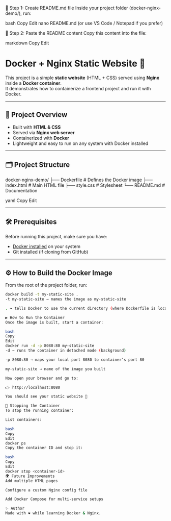 📌 Step 1: Create README.md file
Inside your project folder (docker-nginx-demo/), run:

bash
Copy
Edit
nano README.md
(or use VS Code / Notepad if you prefer)

📌 Step 2: Paste the README content
Copy this content into the file:

markdown
Copy
Edit
# Docker + Nginx Static Website 🚀

This project is a simple **static website** (HTML + CSS) served using **Nginx** inside a **Docker container**.  
It demonstrates how to containerize a frontend project and run it with Docker.

---

## 📖 Project Overview

- Built with **HTML & CSS**
- Served via **Nginx web server**
- Containerized with **Docker**
- Lightweight and easy to run on any system with Docker installed

---

## 🗂 Project Structure

docker-nginx-demo/
├── Dockerfile # Defines the Docker image
├── index.html # Main HTML file
├── style.css # Stylesheet
└── README.md # Documentation

yaml
Copy
Edit

---

## 🛠 Prerequisites

Before running this project, make sure you have:

- [Docker installed](https://docs.docker.com/get-docker/) on your system
- Git installed (if cloning from GitHub)

---

## ⚙️ How to Build the Docker Image

From the root of the project folder, run:

```bash
docker build -t my-static-site .
-t my-static-site → names the image as my-static-site

. → tells Docker to use the current directory (where Dockerfile is located)

▶️ How to Run the Container
Once the image is built, start a container:

bash
Copy
Edit
docker run -d -p 8080:80 my-static-site
-d → runs the container in detached mode (background)

-p 8080:80 → maps your local port 8080 to container’s port 80

my-static-site → name of the image you built

Now open your browser and go to:

👉 http://localhost:8080

You should see your static website 🎉

🧹 Stopping the Container
To stop the running container:

List containers:

bash
Copy
Edit
docker ps
Copy the container ID and stop it:

bash
Copy
Edit
docker stop <container-id>
🌍 Future Improvements
Add multiple HTML pages

Configure a custom Nginx config file

Add Docker Compose for multi-service setups

✨ Author
Made with ❤️ while learning Docker & Nginx.